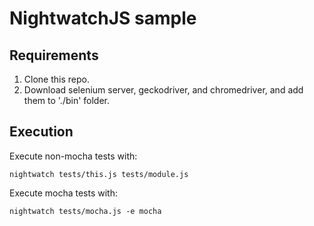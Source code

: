 # NightwatchJS sample

## Requirements
1. Clone this repo. 
2. Download selenium server, geckodriver, and chromedriver, and add them to './bin' folder.

## Execution

Execute non-mocha tests with:
```
nightwatch tests/this.js tests/module.js
```

Execute mocha tests with:
```
nightwatch tests/mocha.js -e mocha
```